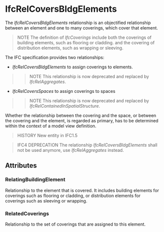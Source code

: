 # IfcRelCoversBldgElements

The _IfcRelCoversBldgElements_ relationship is an objectified relationship between an element and one to many coverings, which cover that element.
<!-- end of short definition -->


> NOTE The definition of _IfcCoverings_ include both the coverings of building elements, such as flooring or cladding. and the covering of distribution elements, such as wrapping or sleeving.

The IFC specification provides two relationships:

* _IfcRelCoversBldgElements_ to assign coverings to elements.
>> NOTE This relationship is now deprecated and replaced by _IfcRelAggregates_.
* _IfcRelCoversSpaces_ to assign coverings to spaces
>> NOTE This relationship is now deprecated and replaced by _IfcRelContainedInSpatialStructure_.

Whether the relationship between the covering and the space, or between the covering and the element, is regarded as primary, has to be determined within the context of a model view definition.

> HISTORY New entity in IFC1.5

> IFC4 DEPRECATION The relationship _IfcRelCoversBldgElements_ shall not be used anymore, use _IfcRelAggregates_ instead.

## Attributes

### RelatingBuildingElement
Relationship to the element that is covered. It includes building elements for coverings such as flooring or cladding, or distribution elements for coverings such as sleeving or wrapping.

### RelatedCoverings
Relationship to the set of coverings that are assigned to this element.
